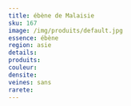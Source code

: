```yaml
---
title: ébène de Malaisie
sku: 167
image: /img/produits/default.jpg
essence: ébène
region: asie
details: 
produits:
couleur: 
densite: 
veines: sans
rarete: 
---
```

